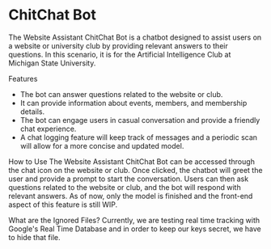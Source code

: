 # **ChitChat Bot**

The Website Assistant ChitChat Bot is a chatbot designed to assist users on a website or university club by providing relevant answers to their questions. In this scenario, it is for the Artificial Intelligence Club at Michigan State University.

Features
- The bot can answer questions related to the website or club.
- It can provide information about events, members, and membership details.
- The bot can engage users in casual conversation and provide a friendly chat experience.
- A chat logging feature will keep track of messages and a periodic scan will allow for a more concise and updated model.

How to Use
The Website Assistant ChitChat Bot can be accessed through the chat icon on the website or club. Once clicked, the chatbot will greet the user and provide a prompt to start the conversation.
Users can then ask questions related to the website or club, and the bot will respond with relevant answers. As of now, only the model is finished and the front-end aspect of this feature is still WIP.

What are the Ignored Files?
Currently, we are testing real time tracking with Google's Real Time Database and in order to keep our keys secret, we have to hide that file.
